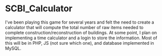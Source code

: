 # SCBI_Calculator

I've been playing this game for several years and felt the need to create a calculator that will compute the total number of raw items needed to complete construction/reconstruction of buildings. At some point, I plan on implementing a time calculator and a login to store the information. Most of this will be in PHP, JS (not sure which one), and database implemented in MySQL.
